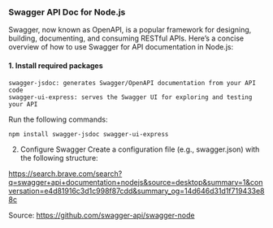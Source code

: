 ### Swagger API Doc for Node.js
Swagger, now known as OpenAPI, is a popular framework for designing, building, documenting, and consuming RESTful APIs. Here’s a concise overview of how to use Swagger for API documentation in Node.js:

#### 1. Install required packages
    swagger-jsdoc: generates Swagger/OpenAPI documentation from your API code
    swagger-ui-express: serves the Swagger UI for exploring and testing your API

Run the following commands:

```
npm install swagger-jsdoc swagger-ui-express
```
2. Configure Swagger
Create a configuration file (e.g., swagger.json) with the following structure:

https://search.brave.com/search?q=swagger+api+documentation+nodejs&source=desktop&summary=1&conversation=e4d81916c3d1c998f87cdd&summary_og=14d646d31d1f719433e88c

Source: https://github.com/swagger-api/swagger-node
